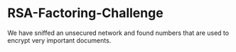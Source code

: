 # RSA-Factoring-Challenge
We have sniffed an unsecured network and found numbers that are used to encrypt very important documents. 
